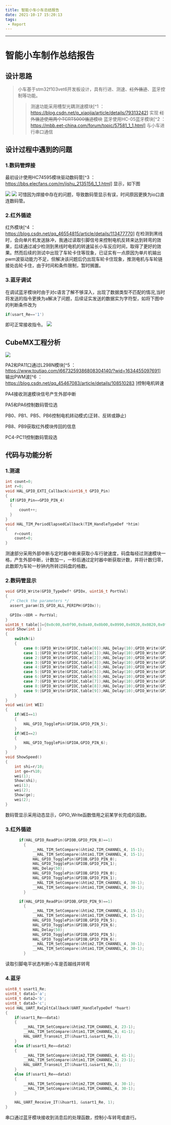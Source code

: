 ```yaml
---
title: 智能小车小车总结报告
date: 2021-10-17 15:20:13
tags:
 - Report
---
```


---

<!--more-->

# 智能小车制作总结报告

## 设计思路
>小车基于stm32f103vet6开发板设计，具有行进、测速、~~红外循迹~~、蓝牙控制等功能。
>>测速功能采用槽型光耦测速模块[^1 ：   https://blog.csdn.net/p_xiaojia/article/details/79313242] 实现
>>~~红外循迹使用两个TCRT5000循迹模块~~
>>蓝牙使用HC-05蓝牙模块[^2 ：  https://mbb.eet-china.com/forum/topic/57581_1_1.html] 与小车进行串口通信

<h2>设计过程中遇到的问题</h2>

### 1.数码管焊接

最初设计使用HC74595模块驱动数码管[^3 ：   https://bbs.elecfans.com/m/jishu_2135156_1_1.html] 显示，如下图

 ![](nixie_1.jpg)
 ![](nixie_2.jpg)
可惜因为焊接中存在的问题，导致数码管显示有误，时间原因更换为io口直连数码管。

### 2.红外循迹
红外模块[^4 ：   https://blog.csdn.net/qq_46554815/article/details/113477770] 在检测到黑线时，会向单片机发送脉冲，我通过读取引脚信号来控制电机反转来达到转弯的效果，后续通过减少检测到黑线时电机的转速延长小车反应时间，取得了更好的效果。然而后续的测试中出现了车轮卡住等现象，已证实有一点原因为单片机输出pwm波驱动能力不足，但解决该问题后仍出现车轮卡住现象，推测电机与车轮链接处齿轮卡住，由于时间和条件限制，暂时搁置。

### 3.蓝牙调试
在调试蓝牙模块时由于对c语言了解不够深入，出现了数据类型不匹配的情况,当时将发送的指令更换为a解决了问题，后续证实发送的数据实为字符型，如将下图中的判断条件改为

```c
if(usart_Re=='1')
```
即可正常接收指令。
 ![](bluetooth.png)

## CubeMX工程分析

![](cubemx.png)

PA2和PA11口通过L298N模块[^5 ：   https://www.toutiao.com/i6673259386808304140/?wid=1634455097691]   
输出PWM波[^6 ：   https://blog.csdn.net/qq_45467083/article/details/108510283 ]控制电机转速

PA4接收测速模块信号产生外部中断

PA5和PA6控制数码管位选

PB0、PB1、PB5、PB6控制电机转动模式(正转、反转或静止)

PB8、PB9获取红外模块传回的信息

PC4-PC11控制数码管段选

## 代码与功能分析

### 1.测速

```c
int count=0;
int r=0;
void HAL_GPIO_EXTI_Callback(uint16_t GPIO_Pin)
{
  if(GPIO_Pin==GPIO_PIN_4)
  {
	  count++;
  }
}
void HAL_TIM_PeriodElapsedCallback(TIM_HandleTypeDef *htim)
{
	r=count;
	count=0;
}
```
测速部分采用外部中断与定时器中断来获取小车行驶速度，码盘每经过测速模块一格，产生外部中断，计数加一，一秒后通过定时器中断获取计数，并将计数归零，此数即为车轮一秒钟内所转过码盘的格数。

### 2.数码管显示

```c
void GPIO_Write(GPIO_TypeDef* GPIOx, uint16_t PortVal)
{
  /* Check the parameters */
  assert_param(IS_GPIO_ALL_PERIPH(GPIOx));
  
  GPIOx->ODR = PortVal;
}
uint16_t table[]={0x0c00,0x0f90,0x0a40,0x0b00,0x0990,0x0920,0x0820,0x0f80,0x0800,0x0900};
void Show(int i)
{
	switch(i)
	{
		case 0:{GPIO_Write(GPIOC,table[0]);HAL_Delay(10);GPIO_Write(GPIOC,0xffff);break;}
		case 1:{GPIO_Write(GPIOC,table[1]);HAL_Delay(10);GPIO_Write(GPIOC,0xffff);break;}
		case 2:{GPIO_Write(GPIOC,table[2]);HAL_Delay(10);GPIO_Write(GPIOC,0xffff);break;}
		case 3:{GPIO_Write(GPIOC,table[3]);HAL_Delay(10);GPIO_Write(GPIOC,0xffff);break;}
		case 4:{GPIO_Write(GPIOC,table[4]);HAL_Delay(10);GPIO_Write(GPIOC,0xffff);break;}
		case 5:{GPIO_Write(GPIOC,table[5]);HAL_Delay(10);GPIO_Write(GPIOC,0xffff);break;}
		case 6:{GPIO_Write(GPIOC,table[6]);HAL_Delay(10);GPIO_Write(GPIOC,0xffff);break;}
		case 7:{GPIO_Write(GPIOC,table[7]);HAL_Delay(10);GPIO_Write(GPIOC,0xffff);break;}
		case 8:{GPIO_Write(GPIOC,table[8]);HAL_Delay(10);GPIO_Write(GPIOC,0xffff);break;}
		case 9:{GPIO_Write(GPIOC,table[9]);HAL_Delay(10);GPIO_Write(GPIOC,0xffff);break;}
    }
}
void wei(int WEI)
{
	if(WEI==1)
	{
		HAL_GPIO_TogglePin(GPIOA,GPIO_PIN_5);
	}
	if(WEI==2)
	{
		HAL_GPIO_TogglePin(GPIOA,GPIO_PIN_6);
	}
}
void ShowSpeed()
{
	int shi=r/10;
	int ge=r%10;
	wei(1);
	Show(shi);
	wei(1);
	wei(2);
	Show(ge);
	wei(2);	
}
```

数码管显示采用动态显示，GPIO_Write函数借用之前某学长完成的函数。

### 3.红外循迹

```c
	  if(HAL_GPIO_ReadPin(GPIOB,GPIO_PIN_8)==1)
		{
			__HAL_TIM_SetCompare(&htim2,TIM_CHANNEL_4, 15-1);
			__HAL_TIM_SetCompare(&htim1,TIM_CHANNEL_4, 15-1);
			HAL_GPIO_TogglePin(GPIOB,GPIO_PIN_0);
			HAL_GPIO_TogglePin(GPIOB,GPIO_PIN_1);
			HAL_Delay(50);
			HAL_GPIO_TogglePin(GPIOB,GPIO_PIN_0);
			HAL_GPIO_TogglePin(GPIOB,GPIO_PIN_1);
			__HAL_TIM_SetCompare(&htim2,TIM_CHANNEL_4, 30-1);
			__HAL_TIM_SetCompare(&htim1,TIM_CHANNEL_4, 30-1);
		}

	  if(HAL_GPIO_ReadPin(GPIOB,GPIO_PIN_9)==1)
		{
			__HAL_TIM_SetCompare(&htim2,TIM_CHANNEL_4, 15-1);
			__HAL_TIM_SetCompare(&htim1,TIM_CHANNEL_4, 15-1);
			HAL_GPIO_TogglePin(GPIOB,GPIO_PIN_5);
			HAL_GPIO_TogglePin(GPIOB,GPIO_PIN_6);
			HAL_Delay(50);
			HAL_GPIO_TogglePin(GPIOB,GPIO_PIN_5);
			HAL_GPIO_TogglePin(GPIOB,GPIO_PIN_6);
			__HAL_TIM_SetCompare(&htim2,TIM_CHANNEL_4, 30-1);
			__HAL_TIM_SetCompare(&htim1,TIM_CHANNEL_4, 30-1);
		}
```

读取引脚电平状态判断小车是否越线并转弯


### 4.蓝牙

```c
uint8_t usart1_Re;
uint8_t data1='a';
uint8_t data2='b';
uint8_t data3='c';
void HAL_UART_RxCpltCallback(UART_HandleTypeDef *huart) 
{
	if(usart1_Re==data1)
	{
		__HAL_TIM_SetCompare(&htim2,TIM_CHANNEL_4, 23-1);
	    __HAL_TIM_SetCompare(&htim1,TIM_CHANNEL_4, 41-1);
		HAL_UART_Transmit_IT(&huart1,&usart1_Re,1);
	}
	else if(usart1_Re==data2)
	{
		__HAL_TIM_SetCompare(&htim2,TIM_CHANNEL_4, 41-1);
	    __HAL_TIM_SetCompare(&htim1,TIM_CHANNEL_4, 23-1);
	    HAL_UART_Transmit_IT(&huart1,&usart1_Re,1);
	}
	else if(usart1_Re==data3)
	{
		__HAL_TIM_SetCompare(&htim2,TIM_CHANNEL_4, 30-1);
	    __HAL_TIM_SetCompare(&htim1,TIM_CHANNEL_4, 30-1);
	}

    HAL_UART_Receive_IT(&huart1, &usart1_Re, 1);
}
```

串口通过蓝牙模块接收到消息后的处理函数，控制小车转弯或直行。

[^1]: 
